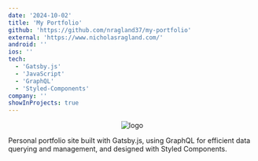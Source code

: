 ```yaml
---
date: '2024-10-02'
title: 'My Portfolio'
github: 'https://github.com/nragland37/my-portfolio'
external: 'https://www.nicholasragland.com/'
android: ''
ios: ''
tech:
  - 'Gatsby.js'
  - 'JavaScript'
  - 'GraphQL'
  - 'Styled-Components'
company: ''
showInProjects: true
---
```


<p align="center">
  <img src="./assets/folio-logo.gif" alt="logo" /> 
</p>

Personal portfolio site built with Gatsby.js, using GraphQL for efficient data querying and management, and designed with Styled Components.
